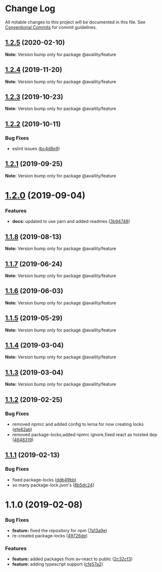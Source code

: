 # Change Log

All notable changes to this project will be documented in this file.
See [Conventional Commits](https://conventionalcommits.org) for commit guidelines.

## [1.2.5](https://github.com/Availity/availity-react/compare/@availity/feature@1.2.4...@availity/feature@1.2.5) (2020-02-10)

**Note:** Version bump only for package @availity/feature





## [1.2.4](https://github.com/Availity/availity-react/compare/@availity/feature@1.2.3...@availity/feature@1.2.4) (2019-11-20)

**Note:** Version bump only for package @availity/feature





## [1.2.3](https://github.com/Availity/availity-react/compare/@availity/feature@1.2.2...@availity/feature@1.2.3) (2019-10-23)

**Note:** Version bump only for package @availity/feature





## [1.2.2](https://github.com/Availity/availity-react/compare/@availity/feature@1.2.1...@availity/feature@1.2.2) (2019-10-11)


### Bug Fixes

* eslint issues ([bc4d8e9](https://github.com/Availity/availity-react/commit/bc4d8e9))





## [1.2.1](https://github.com/Availity/availity-react/compare/@availity/feature@1.2.0...@availity/feature@1.2.1) (2019-09-25)

**Note:** Version bump only for package @availity/feature





# [1.2.0](https://github.com/Availity/availity-react/compare/@availity/feature@1.1.8...@availity/feature@1.2.0) (2019-09-04)


### Features

* **docs:** updated to use yarn and added readmes ([3b94748](https://github.com/Availity/availity-react/commit/3b94748))





## [1.1.8](https://github.com/Availity/availity-react/compare/@availity/feature@1.1.7...@availity/feature@1.1.8) (2019-08-13)

**Note:** Version bump only for package @availity/feature





## [1.1.7](https://github.com/Availity/availity-react/compare/@availity/feature@1.1.6...@availity/feature@1.1.7) (2019-06-24)

**Note:** Version bump only for package @availity/feature





## [1.1.6](https://github.com/Availity/availity-react/compare/@availity/feature@1.1.5...@availity/feature@1.1.6) (2019-06-03)

**Note:** Version bump only for package @availity/feature





## [1.1.5](https://github.com/Availity/availity-react/compare/@availity/feature@1.1.4...@availity/feature@1.1.5) (2019-05-29)

**Note:** Version bump only for package @availity/feature





## [1.1.4](https://github.com/Availity/availity-react/compare/@availity/feature@1.1.2...@availity/feature@1.1.4) (2019-03-04)

**Note:** Version bump only for package @availity/feature





## [1.1.3](https://github.com/Availity/availity-react/compare/@availity/feature@1.1.2...@availity/feature@1.1.3) (2019-03-04)

**Note:** Version bump only for package @availity/feature





## [1.1.2](https://github.com/Availity/availity-react/compare/@availity/feature@1.1.1...@availity/feature@1.1.2) (2019-02-25)


### Bug Fixes

* removed npmrc and added config to lerna for now creating locks ([efe82ab](https://github.com/Availity/availity-react/commit/efe82ab))
* removed package-locks,added npmrc ignore,fixed react as hoisted dep ([4648319](https://github.com/Availity/availity-react/commit/4648319))





## [1.1.1](https://github.com/Availity/availity-react/compare/@availity/feature@1.1.0...@availity/feature@1.1.1) (2019-02-13)


### Bug Fixes

* fixed package-locks ([ddb49bb](https://github.com/Availity/availity-react/commit/ddb49bb))
* so many package-lock.json's ([8b5dc24](https://github.com/Availity/availity-react/commit/8b5dc24))





# 1.1.0 (2019-02-08)


### Bug Fixes

* **feature:** fixed the repository for npm ([7a13a9e](https://github.com/Availity/availity-react/commit/7a13a9e))
* re-created package-locks ([49726de](https://github.com/Availity/availity-react/commit/49726de))


### Features

* **feature:** added packages from av-react to public ([2c32cf3](https://github.com/Availity/availity-react/commit/2c32cf3))
* **feature:** adding typescript support ([cfe57a2](https://github.com/Availity/availity-react/commit/cfe57a2))

